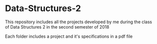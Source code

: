 # Data-Structures-2

This repository includes all the projects developed by me during the class of Data Structures 2 in the second semester of 2018

Each folder includes a project and it's specifications in a pdf file
